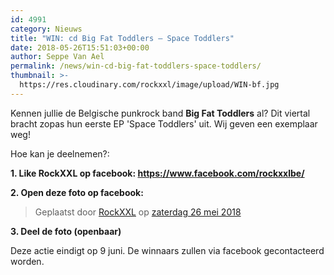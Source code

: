 ```yaml
---
id: 4991
category: Nieuws
title: "WIN: cd Big Fat Toddlers – Space Toddlers"
date: 2018-05-26T15:51:03+00:00
author: Seppe Van Ael
permalink: /news/win-cd-big-fat-toddlers-space-toddlers/
thumbnail: >-
  https://res.cloudinary.com/rockxxl/image/upload/WIN-bf.jpg
---
```

Kennen jullie de Belgische punkrock band **Big Fat Toddlers** al? Dit viertal bracht zopas hun eerste EP 'Space Toddlers' uit. Wij geven een exemplaar weg!

Hoe kan je deelnemen?:

**1. Like RockXXL op facebook: <https://www.facebook.com/rockxxlbe/>**

**2. Open deze foto op facebook:**
<div id="fb-root">
</div>



<div class="fb-post" data-href="https://www.facebook.com/rockxxlbe/photos/a.482300361845827.1073741827.163891360353397/1669291236480061/?type=3&theater" data-width="500">
  <blockquote cite="https://www.facebook.com/rockxxlbe/photos/a.482300361845827.1073741827.163891360353397/1669291236480061/?type=3" class="fb-xfbml-parse-ignore">
    <p>
      Geplaatst door <a href="https://www.facebook.com/rockxxlbe/">RockXXL</a> op&nbsp;<a href="https://www.facebook.com/rockxxlbe/photos/a.482300361845827.1073741827.163891360353397/1669291236480061/?type=3">zaterdag 26 mei 2018</a>
    </p>
  </blockquote>
</div>

**3. Deel de foto (openbaar)**

Deze actie eindigt op 9 juni. De winnaars zullen via facebook gecontacteerd worden.
